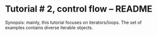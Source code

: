 # Tutorial # 2, control flow – README

Synopsis: mainly, this tutorial focuses on iterators/loops. The set of examples contains diverse iterable objects. 
